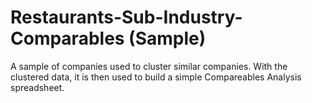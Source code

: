 # Restaurants-Sub-Industry-Comparables (Sample)

A sample of companies used to cluster similar companies. With the clustered data, it is then used to build a simple Compareables Analysis spreadsheet.
